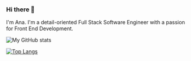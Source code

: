 ### Hi there 👋

<!--
**ana-liebert/ana-liebert** is a ✨ _special_ ✨ repository because its `README.md` (this file) appears on your GitHub profile.

Here are some ideas to get you started:

- 🔭 I’m currently working on ...
- 🌱 I’m currently learning ...
- 👯 I’m looking to collaborate on ...
- 🤔 I’m looking for help with ...
- 💬 Ask me about ...
- 📫 How to reach me: ...
- 😄 Pronouns: ...
- ⚡ Fun fact: ...
-->

I'm Ana. I'm a detail-oriented Full Stack Software Engineer with a passion for Front End Development.

![My GitHub stats](https://github-readme-stats.vercel.app/api?username=ana-liebert&show_icons=true&theme=synthwave)


[![Top Langs](https://github-readme-stats.vercel.app/api/top-langs/?username=ana-liebert&layout=compact)](https://github.com/ana-liebert/github-readme-stats)
